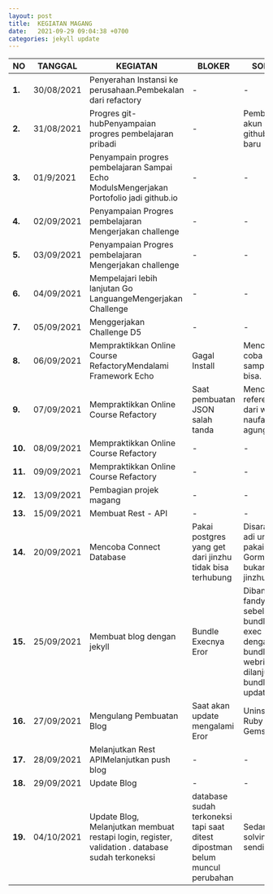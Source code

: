 ```yaml
---
layout: post
title:  KEGIATAN MAGANG
date:   2021-09-29 09:04:38 +0700
categories: jekyll update
---
```

| **NO** | **TANGGAL** | **KEGIATAN** | **BLOKER** | **SOLVE** | **LINK** |
| --- | --- | --- | --- | --- | --- |
| **1.** | 30/08/2021 | Penyerahan Instansi ke perusahaan.Pembekalan dari refactory |-|-||
| **2.** | 31/08/2021 | Progres git-hubPenyampaian progres pembelajaran pribadi |-| Pembuatan akun github baru | [Akun Github](https:/githubcom/elangmfikri123) |
| **3.** | 01/9/2021 | Penyampain progres pembelajaran Sampai Echo ModulsMengerjakan Portofolio jadi github.io |-|-| [Portofolio Github](https://github.com/elangmfikri123/elangmfikri123.github.io) |
| **4.** | 02/09/2021 | Penyampaian Progres pembelajaran Mengerjakan challenge |-|-| [ChallengeD2](https://github.com/elangmfikri123/RefactoryChallengeD2) |
| **5.** | 03/09/2021 | Penyampaian Progres pembelajaran Mengerjakan challenge | - | - | [ChallengeD3](https://github.com/elangmfikri123/RefactoryChallengeD3) |
| **6.** | 04/09/2021 | Mempelajari lebih lanjutan Go LanguangeMengerjakan Challenge | - | - | [ChallengeD4](https://github.com/elangmfikri123/RefactoryChallengeD4) |
| **7.** | 05/09/2021 | Menggerjakan Challenge D5 | - | - | [ChallengeD5](https://github.com/elangmfikri123/RefactoryChallengeD5) |
| **8.** | 06/09/2021 | Mempraktikkan Online Course RefactoryMendalami Framework Echo | Gagal Install | Mencoba coba sampai bisa. ||
| **9.** | 07/09/2021 | Mempraktikkan Online Course Refactory | Saat pembuatan JSON salah tanda | Mencari referensi dari web naufal agung ||
| **10.** | 08/09/2021 | Mempraktikkan Online Course Refactory | - | - ||
| **11.** | 09/09/2021 | Mempraktikkan Online Course Refactory | - | - ||
| **12.** | 13/09/2021 | Pembagian projek magang | - | - ||
| **13.** | 15/09/2021 | Membuat Rest - API | - | - ||
| **14.** | 20/09/2021 | Mencoba Connect Database | Pakai postgres yang get dari jinzhu tidak bisa terhubung | Disarankan adi untuk pakai yang Gorm.io bukan dari jinzhu ||
| **15.** | 25/09/2021 | Membuat blog dengan jekyll | Bundle Execnya Eror | Dibantu fandy sebelum bundle exec dengan bundle add webrick dilanjut bundle update | [Blog Jekyll](https://github.com/elangmfikri123/Magang-refactory) |
| **16.** | 27/09/2021 | Mengulang Pembuatan Blog | Saat akan update mengalami Eror | Uninstall Ruby Gems ||
| **17.** | 28/09/2021 | Melanjutkan Rest APIMelanjutkan push blog | - | - ||
| **18.** | 29/09/2021 | Update Blog | - | - ||
| **19.** | 04/10/2021 | Update Blog, Melanjutkan membuat restapi login, register, validation . database sudah terkoneksi| database sudah terkoneksi tapi saat ditest dipostman belum muncul perubahan | Sedang solving sendiri ||